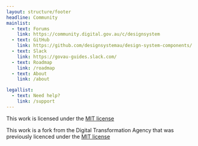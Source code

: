 ```yaml
---
layout: structure/footer
headline: Community
mainlist:
  - text: Forums
    link: https://community.digital.gov.au/c/designsystem
  - text: GitHub
    link: https://github.com/designsystemau/design-system-components/
  - text: Slack
    link: https://govau-guides.slack.com/
  - text: Roadmap
    link: /roadmap
  - text: About
    link: /about

legallist:
  - text: Need help?
    link: /support
---
```


This work is licensed under the [MIT license](https://github.com/designsystemau/design-system-components/blob/master/LICENSE)

This work is a fork from the Digital Transformation Agency that was previously licenced under the [MIT license](https://github.com/govau/design-system-components/blob/master/LICENSE)
